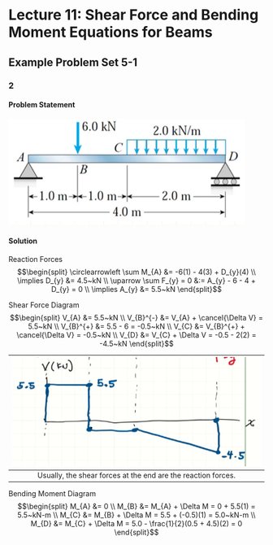 <!-- 20230221T08:21 -->
# Lecture 11: Shear Force and Bending Moment Equations for Beams
## Example Problem Set 5-1
### 2
#### Problem Statement
![](../../../attachments/lecture-11-shear-force-and-bending-moment-equations-for-beams/problem_set-5_1-2_problem_statement-230221_135248_EST.png)
#### Solution
Reaction Forces
$$\begin{split}
\circlearrowleft \sum M_{A} &= -6(1) - 4(3) + D_{y}(4) \\
\implies D_{y} &= 4.5~kN \\
\uparrow \sum F_{y} = 0 &:= A_{y} - 6 - 4 + D_{y} = 0 \\
\implies A_{y} &= 5.5~kN
\end{split}$$

Shear Force Diagram
$$\begin{split}
V_{A} &= 5.5~kN \\
V_{B}^{-} &= V_{A} + \cancel{\Delta V} = 5.5~kN \\
V_{B}^{+} &= 5.5 - 6 = -0.5~kN \\
V_{C} &= V_{B}^{+} + \cancel{\Delta V} = -0.5~kN \\
V_{D} &= V_{C} + \Delta V = -0.5 - 2(2) = -4.5~kN
\end{split}$$

| ![](../../../attachments/lecture-11-shear-force-and-bending-moment-equations-for-beams/5_1-2-shear_force_diagram-230221_140640_EST.png) |
|:--:|
| Usually, the shear forces at the end are the reaction forces. |

Bending Moment Diagram
$$\begin{split}
M_{A} &= 0 \\
M_{B} &= M_{A} + \Delta M = 0 + 5.5(1) = 5.5~kN-m \\
M_{C} &= M_{B} + \Delta M = 5.5 + (-0.5)(1) = 5.0~kN-m \\
M_{D} &= M_{C} + \Delta M = 5.0 - \frac{1}{2}(0.5 + 4.5)(2) = 0
\end{split}$$